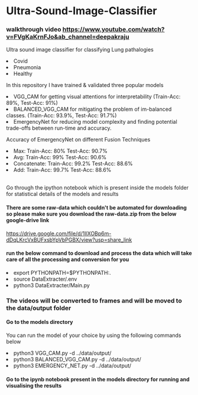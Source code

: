 # Ultra-Sound-Image-Classifier

### walkthrough video https://www.youtube.com/watch?v=FVgKaKrnFJo&ab_channel=deepakraju

Ultra sound image classifier for classifying Lung pathalogies
<li>Covid</li>
<li> Pneumonia</li>
<li> Healthy</li>

In this repository I have trained & validated three popular models
<li> VGG_CAM for getting visual attentions for interpretability (Train-Acc: 89%, Test-Acc: 91%) </li>
<li> BALANCED_VGG_CAM for mitigating the problem of im-balanced classes. (Train-Acc: 93.9%, Test-Acc: 91.7%) </li>
<li> EmergencyNet for reducing model complexity and finding potential trade-offs between run-time and accuracy. </li>

Accuracy of EmergencyNet on different Fusion Techniques
<li> Max: Train-Acc: 80% Test-Acc: 90.7% </li>
<li> Avg: Train-Acc: 99% Test-Acc: 90.6% </li>
<li> Concatenate: Train-Acc: 99.2% Test-Acc: 88.6% </li>
<li> Add: Train-Acc: 99.7% Test-Acc: 88.6% </li>

<br> Go through the ipython notebook which is present inside the models folder for statistical details of the models and results </br>

#### There are some raw-data which couldn't be automated for downloading so please make sure you download the raw-data.zip from the below google-drive link
https://drive.google.com/file/d/1IlXOBp6m-dDqLKrcVxBUFxsbYpVbPGBX/view?usp=share_link 

#### run the below command to download and process the data which will take care of all the processing and conversion for you
<li> export PYTHONPATH=$PYTHONPATH:. </li>
<li> source DataExtracter/.env </li>
<li> python3 DataExtracter/Main.py </li>

### The videos will be converted to frames and will be moved to the data/output folder

#### Go to the models directory 
You can run the model of your choice by using the following commands below
<li> python3 VGG_CAM.py -d ../data/output/ </li>
<li> python3 BALANCED_VGG_CAM.py -d ../data/output/ </li>
<li> python3 EMERGENCY_NET.py -d ../data/output/ </li>


#### Go to the ipynb notebook present in the models directory for running and visualising the results


